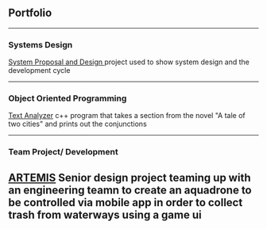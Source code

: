 ## Portfolio

---

### Systems Design 

[System Proposal and Design ](https://github.com/swilcox17/Systems-Design)
project used to show system design and the development cycle 

---

### Object Oriented Programming 

[Text Analyzer](https://github.com/swilcox17/CSC-2430-text-analysis-)
c++ program that takes a section from the novel "A tale of two cities" 
and prints out the conjunctions 

---

### Team Project/ Development 

[ARTEMIS](https://github.com/swilcox17/ARTEMIS-)
Senior design project teaming up with an engineering teamn to create
an aquadrone to be controlled via mobile app in order to collect trash
from waterways using a game ui
---




